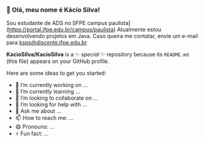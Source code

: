 ### 👋 Olá, meu nome é Kácio Silva!

Sou estudante de ADS no [IFPE campus paulista] (https://portal.ifpe.edu.br/campus/paulista)
Atualmente estou desenvolvendo projetos em Java.
Caso queira me contatar, envie um e-mail para ksps@discente.ifpe.edu.br


**KacioSilva/KacioSilva** is a ✨ _special_ ✨ repository because its `README.md` (this file) appears on your GitHub profile.

Here are some ideas to get you started:

- 🔭 I’m currently working on ...
- 🌱 I’m currently learning ...
- 👯 I’m looking to collaborate on ...
- 🤔 I’m looking for help with ...
- 💬 Ask me about ...
- 📫 How to reach me: ...
- 😄 Pronouns: ...
- ⚡ Fun fact: ...

